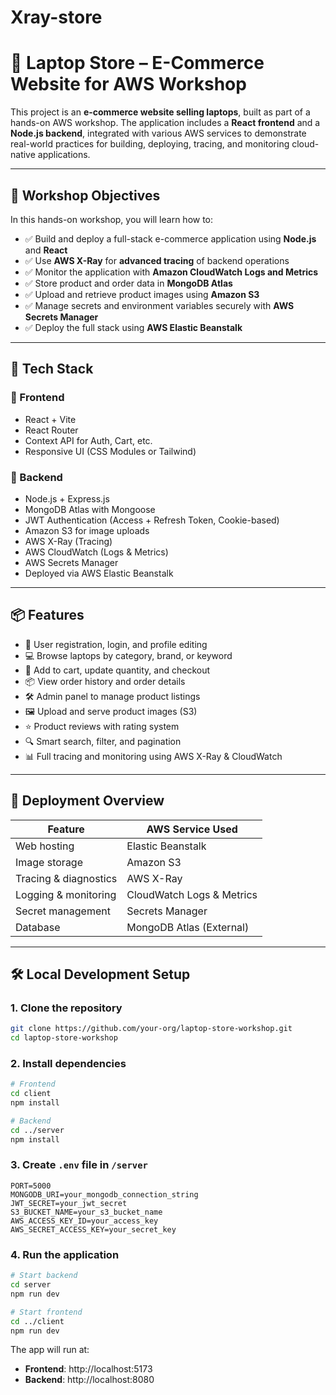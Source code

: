 # Xray-store
# 🛒 Laptop Store – E-Commerce Website for AWS Workshop

This project is an **e-commerce website selling laptops**, built as part of a hands-on AWS workshop. The application includes a **React frontend** and a **Node.js backend**, integrated with various AWS services to demonstrate real-world practices for building, deploying, tracing, and monitoring cloud-native applications.

---

## 🎯 Workshop Objectives

In this hands-on workshop, you will learn how to:

- ✅ Build and deploy a full-stack e-commerce application using **Node.js** and **React**
- ✅ Use **AWS X-Ray** for **advanced tracing** of backend operations
- ✅ Monitor the application with **Amazon CloudWatch Logs and Metrics**
- ✅ Store product and order data in **MongoDB Atlas**
- ✅ Upload and retrieve product images using **Amazon S3**
- ✅ Manage secrets and environment variables securely with **AWS Secrets Manager**
- ✅ Deploy the full stack using **AWS Elastic Beanstalk**

---

## 🧱 Tech Stack

### 🔹 Frontend

- React + Vite
- React Router
- Context API for Auth, Cart, etc.
- Responsive UI (CSS Modules or Tailwind)

### 🔹 Backend

- Node.js + Express.js
- MongoDB Atlas with Mongoose
- JWT Authentication (Access + Refresh Token, Cookie-based)
- Amazon S3 for image uploads
- AWS X-Ray (Tracing)
- AWS CloudWatch (Logs & Metrics)
- AWS Secrets Manager
- Deployed via AWS Elastic Beanstalk

---

## 📦 Features

- 👤 User registration, login, and profile editing  
- 💻 Browse laptops by category, brand, or keyword  
- 🧺 Add to cart, update quantity, and checkout  
- 📦 View order history and order details  
- 🛠️ Admin panel to manage product listings  
- 🖼️ Upload and serve product images (S3)  
- ⭐ Product reviews with rating system  
- 🔍 Smart search, filter, and pagination  
- 📊 Full tracing and monitoring using AWS X-Ray & CloudWatch  

---

## 🚀 Deployment Overview

| Feature                 | AWS Service Used         |
|------------------------|--------------------------|
| Web hosting            | Elastic Beanstalk        |
| Image storage          | Amazon S3                |
| Tracing & diagnostics  | AWS X-Ray                |
| Logging & monitoring   | CloudWatch Logs & Metrics|
| Secret management      | Secrets Manager          |
| Database               | MongoDB Atlas (External) |

---

## 🛠️ Local Development Setup

### 1. Clone the repository

```bash
git clone https://github.com/your-org/laptop-store-workshop.git
cd laptop-store-workshop
```

### 2. Install dependencies

```bash
# Frontend
cd client
npm install

# Backend
cd ../server
npm install
```

### 3. Create `.env` file in `/server`

```env
PORT=5000
MONGODB_URI=your_mongodb_connection_string
JWT_SECRET=your_jwt_secret
S3_BUCKET_NAME=your_s3_bucket_name
AWS_ACCESS_KEY_ID=your_access_key
AWS_SECRET_ACCESS_KEY=your_secret_key
```

### 4. Run the application

```bash
# Start backend
cd server
npm run dev

# Start frontend
cd ../client
npm run dev
```

The app will run at:

- **Frontend**: http://localhost:5173  
- **Backend**: http://localhost:8080


